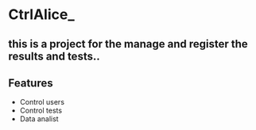 # CtrlAlice_

## this is a project for the manage and register the results and tests..

## Features

- Control users
- Control tests
- Data analist
